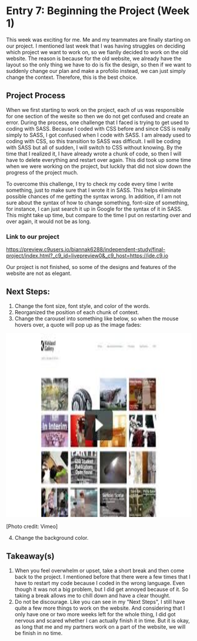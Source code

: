 # Entry 7: Beginning the Project (Week 1)

This week was exciting for me. Me and my teammates are finally starting on our project. I mentioned last week that I was having struggles on deciding which project we want to work on, so we fianlly decided to work on the old website. The reason is because for the old website, we already have the layout so the only thing we have to do is fix the design, so then if we want to suddenly change our plan and make a profolio instead, we can just simply change the context. Therefore, this is the best choice.

## Project Process

When we first starting to work on the project, each of us was responsible for one section of the wesite so then we do not get confused and create an error. During the process, one challenge that I faced is trying to get used to coding with SASS. Because I coded with CSS before and since CSS is really simply to SASS, I got confused when I code with SASS. I am already used to coding with CSS, so this transition to SASS was difficult. I will be coding with SASS but all of sudden, I will switch to CSS without knowing. By the time that I realized it, I have already wrote a chunk of code, so then I will have to delete everything and restart over again. This did took up some time when we were working on the project, but luckily that did not slow down the progress of the project much. 

To overcome this challenge, I try to check my code every time I write something, just to make sure that I wrote it in SASS. This helps eliminate possible chances of me getting the syntax wrong. In addition, if I am not sure about the syntax of how to change something, font-size of something, for instance, I can just search it up in Google for the syntax of it in SASS. This might take up time, but compare to the time I put on restarting over and over again, it would not be as long.

### Link to our project
https://preview.c9users.io/biannak6288/independent-study/final-project/index.html?_c9_id=livepreview0&_c9_host=https://ide.c9.io

Our project is not finished, so some of the designs and features of the website are not as elegant.

## Next Steps:
1. Change the font size, font style, and color of the words.
2. Reorganized the position of each chunk of context.
3. Change the carousel into something like below, so when the mouse hovers over, a quote will pop up as the image fades: 

<img src="../images/gallery.jpg" width="700" height="500">

[Photo credit: Vimeo]

4. Change the background color.

## Takeaway(s)
1. When you feel overwhelm or upset, take a short break and then come back to the project. I mentioned before that there were a few times that I have to restart my code because I coded in the wrong language. Even though it was not a big problem, but I did get annoyed because of it. So taking a break allows me to chill down and have a clear thought.
2. Do not be discourage. Like you can see in my "Next Steps", I still have quite a few more things to work on the website. And considering that I only have one or two more weeks left for the whole thing, I did got nervous and scared whether I can actually finish it in time. But it is okay, as long that me and my partners work on a part of the website, we will be finish in no time.
